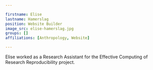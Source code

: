 ```yaml
---

firstname: Elise
lastname: Hamerslag
position: Website Builder
image_src: elise-hamerslag.jpg
groups: []
affiliations: [Anthropology, Website]

---
```


Elise worked as a Research Assistant for the Effective Computing of Research
Reproducibility project.
